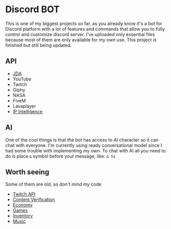 # Discord BOT
This is one of my biggest projects so far, as you already know it's a bot for Discord platform with a lot of features and commands that allow you to fully control and customize discord server. I've uploaded only essential files because most of them are only available for my own use. This project is finished but still being updated.

## API
* [JDA](https://github.com/DV8FromTheWorld/JDA)
* YouTube
* Twitch
* Giphy
* NASA
* FiveM
* Lavaplayer
* [IP Intelligence](http://getipintel.net/)
## AI
One of the cool things is that the bot has access to AI character so it can chat with everyone. I'm currently using ready conversational model since I had some trouble with implementing my own. To chat with AI all you need to do is place `&` symbol before your message, like: `& hi`
## Worth seeing
Some of them are old, so don't mind my code
* [Twitch API](https://github.com/miloszr7/discord-jda-bot/tree/main/src/main/java/twitch)
* [Content Verification](https://github.com/miloszr7/discord-jda-bot/blob/main/src/main/java/admin/ContentVerification.java)
* [Economy](https://github.com/miloszr7/discord-jda-bot/tree/main/src/main/java/economy)
* [Games](https://github.com/miloszr7/discord-jda-bot/tree/main/src/main/java/games)
* [Inventory](https://github.com/miloszr7/discord-jda-bot/tree/main/src/main/java/inventory)
* [Music](https://github.com/miloszr7/discord-jda-bot/tree/main/src/main/java/music)
